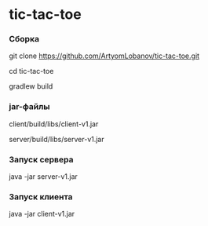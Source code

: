 # tic-tac-toe

### Сборка
git clone https://github.com/ArtyomLobanov/tic-tac-toe.git

cd tic-tac-toe

gradlew build

### jar-файлы
client/build/libs/client-v1.jar

server/build/libs/server-v1.jar

### Запуск сервера
java -jar server-v1.jar <port>

### Запуск клиента 
java -jar client-v1.jar
